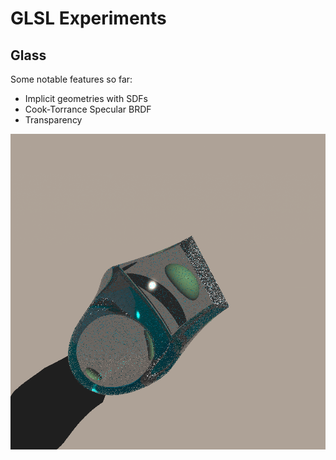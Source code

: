 # GLSL Experiments

## Glass
Some notable features so far:
- Implicit geometries with SDFs
- Cook-Torrance Specular BRDF
- Transparency

![Glass Demo](glass.png)
